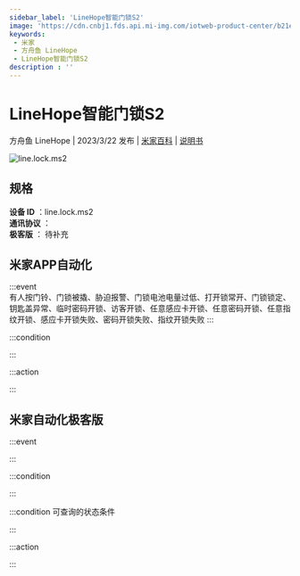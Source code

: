 ```yaml
---
sidebar_label: 'LineHope智能门锁S2'
image: 'https://cdn.cnbj1.fds.api.mi-img.com/iotweb-product-center/b21e88d112e096a301382152609f400e_1670489675715.png?GalaxyAccessKeyId=AKVGLQWBOVIRQ3XLEW&Expires=9223372036854775807&Signature=Mkx57GnvraUrJrzztCccxxZZkqo='
keywords: 
 - 米家
 - 方舟鱼 LineHope
 - LineHope智能门锁S2
description : ''
---
```

# LineHope智能门锁S2

方舟鱼 LineHope | 2023/3/22 发布 | [米家百科](https://home.mi.com/webapp/content/baike/product/index.html?model=line.lock.ms2) | [说明书](https://home.mi.com/views/introduction.html?model=line.lock.ms2&region=cn)

![line.lock.ms2](https://cdn.cnbj1.fds.api.mi-img.com/iotweb-product-center/b21e88d112e096a301382152609f400e_1670489675715.png?GalaxyAccessKeyId=AKVGLQWBOVIRQ3XLEW&Expires=9223372036854775807&Signature=Mkx57GnvraUrJrzztCccxxZZkqo=)

## 规格  
> 
**设备 ID** ：line.lock.ms2  
**通讯协议** ：  
**极客版**  ： 待补充 


## 米家APP自动化  

:::event  
有人按门铃、门锁被撬、胁迫报警、门锁电池电量过低、打开锁常开、门锁锁定、钥匙盖异常、临时密码开锁、访客开锁、任意感应卡开锁、任意密码开锁、任意指纹开锁、感应卡开锁失败、密码开锁失败、指纹开锁失败
:::

:::condition  

:::

:::action   

:::

## 米家自动化极客版  

:::event  

:::

:::condition  

:::

:::condition 可查询的状态条件  

:::

:::action  

:::

        
